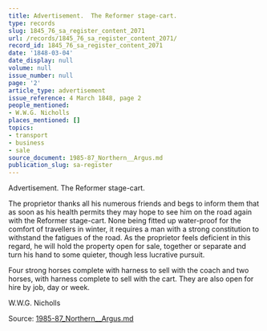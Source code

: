 ```yaml
---
title: Advertisement.  The Reformer stage-cart.
type: records
slug: 1845_76_sa_register_content_2071
url: /records/1845_76_sa_register_content_2071/
record_id: 1845_76_sa_register_content_2071
date: '1848-03-04'
date_display: null
volume: null
issue_number: null
page: '2'
article_type: advertisement
issue_reference: 4 March 1848, page 2
people_mentioned:
- W.W.G. Nicholls
places_mentioned: []
topics:
- transport
- business
- sale
source_document: 1985-87_Northern__Argus.md
publication_slug: sa-register
---
```


Advertisement.  The Reformer stage-cart.

The proprietor thanks all his numerous friends and begs to inform them that as soon as his health permits they may hope to see him on the road again with the Reformer stage-cart.  None being fitted up water-proof for the comfort of travellers in winter, it requires a man with a strong constitution to withstand the fatigues of the road.  As the proprietor feels deficient in this regard, he will hold the property open for sale, together or separate and turn his hand to some quieter, though less lucrative pursuit.

Four strong horses complete with harness to sell with the coach and two horses, with harness complete to sell with the cart.  They are also open for hire by job, day or week.

W.W.G. Nicholls

Source: [1985-87_Northern__Argus.md](/downloads/markdown/1985-87_Northern__Argus.md)
